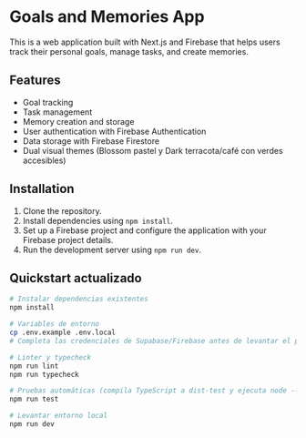 # Goals and Memories App

This is a web application built with Next.js and Firebase that helps users track their personal goals, manage tasks, and create memories.

## Features

* Goal tracking
* Task management
* Memory creation and storage
* User authentication with Firebase Authentication
* Data storage with Firebase Firestore
* Dual visual themes (Blossom pastel y Dark terracota/café con verdes accesibles)

## Installation

1. Clone the repository.
2. Install dependencies using `npm install`.
3. Set up a Firebase project and configure the application with your Firebase project details.
4. Run the development server using `npm run dev`.

## Quickstart actualizado

```bash
# Instalar dependencias existentes
npm install

# Variables de entorno
cp .env.example .env.local
# Completa las credenciales de Supabase/Firebase antes de levantar el proyecto.

# Linter y typecheck
npm run lint
npm run typecheck

# Pruebas automáticas (compila TypeScript a dist-test y ejecuta node --test)
npm run test

# Levantar entorno local
npm run dev
```

